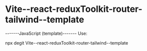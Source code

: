 # Vite--react-reduxToolkit-router-tailwind--template
-------JavaScript (template)-------
Use:


npx degit Vite--react-reduxToolkit-router-tailwind--template
